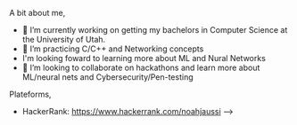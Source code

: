 A bit about me,
- 🔭 I’m currently working on getting my bachelors in Computer Science at the University of Utah.
- 🌱 I’m practicing C/C++ and Networking concepts
- I'm looking foward to learning more about ML and Nural Networks
- 👯 I’m looking to collaborate on hackathons and learn more about ML/neural nets and Cybersecurity/Pen-testing


Plateforms,
- HackerRank: https://www.hackerrank.com/noahjaussi
-->
